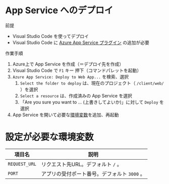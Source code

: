 # App Service へのデプロイ

前提

* Visual Studio Code を使ってデプロイ
* Visual Studio Code に [Azure App Service プラグイン](https://marketplace.visualstudio.com/items?itemName=ms-azuretools.vscode-azureappservice) の追加が必要

作業手順

1. Azure上で App Service を作成（＝デプロイ先を作成）
1. Visual Studio Code で `F1` キー 押下（コマンドパレットを起動）
1. `Azure App Service: Deploy to Web App...` を検索、選択
    1. `Select the folder to deploy` は、現在のプロジェクト（ `/client/web/` ）を選択
    1. `Select a resource` は、作成済みの App Service を選択
    1. 「Are you sure you want to ... (上書きしてよいか)」に対して `Deploy` を選択
1. App Service を開いて必要な[環境変数](#設定が必要な環境変数)を追加、再起動


# 設定が必要な環境変数

|項目名|説明|
|---|---|
| `REQUEST_URL` | リクエスト先URL。デフォルト `/` 。 |
| `PORT` | アプリの受付ポート番号。デフォルト `3000` 。 |

